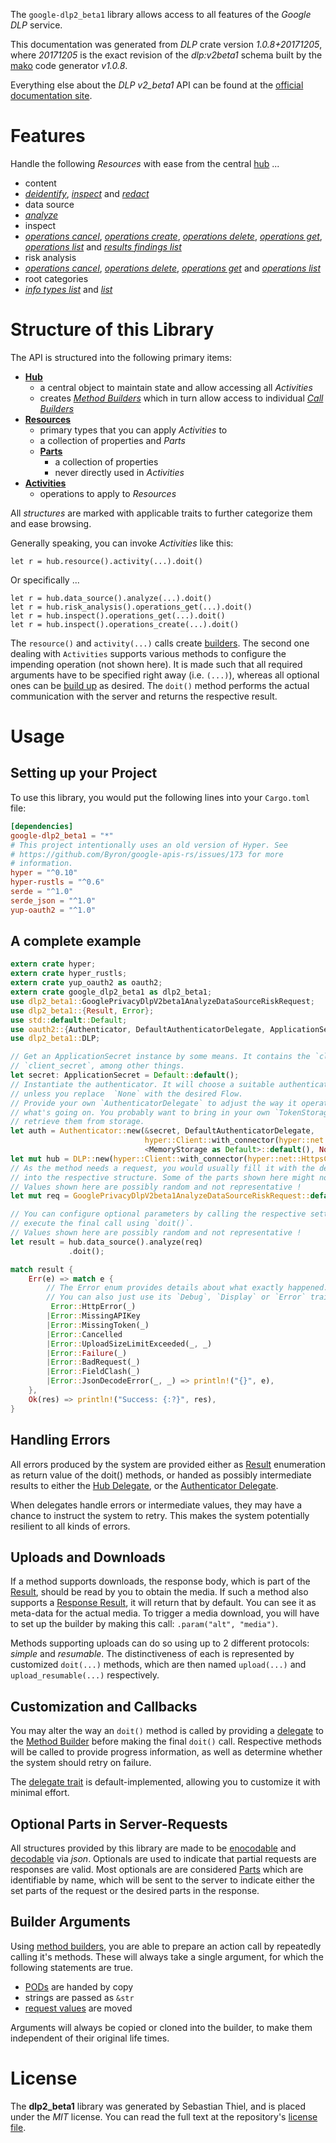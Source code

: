 <!---
DO NOT EDIT !
This file was generated automatically from 'src/mako/api/README.md.mako'
DO NOT EDIT !
-->
The `google-dlp2_beta1` library allows access to all features of the *Google DLP* service.

This documentation was generated from *DLP* crate version *1.0.8+20171205*, where *20171205* is the exact revision of the *dlp:v2beta1* schema built by the [mako](http://www.makotemplates.org/) code generator *v1.0.8*.

Everything else about the *DLP* *v2_beta1* API can be found at the
[official documentation site](https://cloud.google.com/dlp/docs/).
# Features

Handle the following *Resources* with ease from the central [hub](https://docs.rs/google-dlp2_beta1/1.0.8+20171205/google_dlp2_beta1/struct.DLP.html) ... 

* content
 * [*deidentify*](https://docs.rs/google-dlp2_beta1/1.0.8+20171205/google_dlp2_beta1/struct.ContentDeidentifyCall.html), [*inspect*](https://docs.rs/google-dlp2_beta1/1.0.8+20171205/google_dlp2_beta1/struct.ContentInspectCall.html) and [*redact*](https://docs.rs/google-dlp2_beta1/1.0.8+20171205/google_dlp2_beta1/struct.ContentRedactCall.html)
* data source
 * [*analyze*](https://docs.rs/google-dlp2_beta1/1.0.8+20171205/google_dlp2_beta1/struct.DataSourceAnalyzeCall.html)
* inspect
 * [*operations cancel*](https://docs.rs/google-dlp2_beta1/1.0.8+20171205/google_dlp2_beta1/struct.InspectOperationCancelCall.html), [*operations create*](https://docs.rs/google-dlp2_beta1/1.0.8+20171205/google_dlp2_beta1/struct.InspectOperationCreateCall.html), [*operations delete*](https://docs.rs/google-dlp2_beta1/1.0.8+20171205/google_dlp2_beta1/struct.InspectOperationDeleteCall.html), [*operations get*](https://docs.rs/google-dlp2_beta1/1.0.8+20171205/google_dlp2_beta1/struct.InspectOperationGetCall.html), [*operations list*](https://docs.rs/google-dlp2_beta1/1.0.8+20171205/google_dlp2_beta1/struct.InspectOperationListCall.html) and [*results findings list*](https://docs.rs/google-dlp2_beta1/1.0.8+20171205/google_dlp2_beta1/struct.InspectResultFindingListCall.html)
* risk analysis
 * [*operations cancel*](https://docs.rs/google-dlp2_beta1/1.0.8+20171205/google_dlp2_beta1/struct.RiskAnalysiOperationCancelCall.html), [*operations delete*](https://docs.rs/google-dlp2_beta1/1.0.8+20171205/google_dlp2_beta1/struct.RiskAnalysiOperationDeleteCall.html), [*operations get*](https://docs.rs/google-dlp2_beta1/1.0.8+20171205/google_dlp2_beta1/struct.RiskAnalysiOperationGetCall.html) and [*operations list*](https://docs.rs/google-dlp2_beta1/1.0.8+20171205/google_dlp2_beta1/struct.RiskAnalysiOperationListCall.html)
* root categories
 * [*info types list*](https://docs.rs/google-dlp2_beta1/1.0.8+20171205/google_dlp2_beta1/struct.RootCategoryInfoTypeListCall.html) and [*list*](https://docs.rs/google-dlp2_beta1/1.0.8+20171205/google_dlp2_beta1/struct.RootCategoryListCall.html)




# Structure of this Library

The API is structured into the following primary items:

* **[Hub](https://docs.rs/google-dlp2_beta1/1.0.8+20171205/google_dlp2_beta1/struct.DLP.html)**
    * a central object to maintain state and allow accessing all *Activities*
    * creates [*Method Builders*](https://docs.rs/google-dlp2_beta1/1.0.8+20171205/google_dlp2_beta1/trait.MethodsBuilder.html) which in turn
      allow access to individual [*Call Builders*](https://docs.rs/google-dlp2_beta1/1.0.8+20171205/google_dlp2_beta1/trait.CallBuilder.html)
* **[Resources](https://docs.rs/google-dlp2_beta1/1.0.8+20171205/google_dlp2_beta1/trait.Resource.html)**
    * primary types that you can apply *Activities* to
    * a collection of properties and *Parts*
    * **[Parts](https://docs.rs/google-dlp2_beta1/1.0.8+20171205/google_dlp2_beta1/trait.Part.html)**
        * a collection of properties
        * never directly used in *Activities*
* **[Activities](https://docs.rs/google-dlp2_beta1/1.0.8+20171205/google_dlp2_beta1/trait.CallBuilder.html)**
    * operations to apply to *Resources*

All *structures* are marked with applicable traits to further categorize them and ease browsing.

Generally speaking, you can invoke *Activities* like this:

```Rust,ignore
let r = hub.resource().activity(...).doit()
```

Or specifically ...

```ignore
let r = hub.data_source().analyze(...).doit()
let r = hub.risk_analysis().operations_get(...).doit()
let r = hub.inspect().operations_get(...).doit()
let r = hub.inspect().operations_create(...).doit()
```

The `resource()` and `activity(...)` calls create [builders][builder-pattern]. The second one dealing with `Activities` 
supports various methods to configure the impending operation (not shown here). It is made such that all required arguments have to be 
specified right away (i.e. `(...)`), whereas all optional ones can be [build up][builder-pattern] as desired.
The `doit()` method performs the actual communication with the server and returns the respective result.

# Usage

## Setting up your Project

To use this library, you would put the following lines into your `Cargo.toml` file:

```toml
[dependencies]
google-dlp2_beta1 = "*"
# This project intentionally uses an old version of Hyper. See
# https://github.com/Byron/google-apis-rs/issues/173 for more
# information.
hyper = "^0.10"
hyper-rustls = "^0.6"
serde = "^1.0"
serde_json = "^1.0"
yup-oauth2 = "^1.0"
```

## A complete example

```Rust
extern crate hyper;
extern crate hyper_rustls;
extern crate yup_oauth2 as oauth2;
extern crate google_dlp2_beta1 as dlp2_beta1;
use dlp2_beta1::GooglePrivacyDlpV2beta1AnalyzeDataSourceRiskRequest;
use dlp2_beta1::{Result, Error};
use std::default::Default;
use oauth2::{Authenticator, DefaultAuthenticatorDelegate, ApplicationSecret, MemoryStorage};
use dlp2_beta1::DLP;

// Get an ApplicationSecret instance by some means. It contains the `client_id` and 
// `client_secret`, among other things.
let secret: ApplicationSecret = Default::default();
// Instantiate the authenticator. It will choose a suitable authentication flow for you, 
// unless you replace  `None` with the desired Flow.
// Provide your own `AuthenticatorDelegate` to adjust the way it operates and get feedback about 
// what's going on. You probably want to bring in your own `TokenStorage` to persist tokens and
// retrieve them from storage.
let auth = Authenticator::new(&secret, DefaultAuthenticatorDelegate,
                              hyper::Client::with_connector(hyper::net::HttpsConnector::new(hyper_rustls::TlsClient::new())),
                              <MemoryStorage as Default>::default(), None);
let mut hub = DLP::new(hyper::Client::with_connector(hyper::net::HttpsConnector::new(hyper_rustls::TlsClient::new())), auth);
// As the method needs a request, you would usually fill it with the desired information
// into the respective structure. Some of the parts shown here might not be applicable !
// Values shown here are possibly random and not representative !
let mut req = GooglePrivacyDlpV2beta1AnalyzeDataSourceRiskRequest::default();

// You can configure optional parameters by calling the respective setters at will, and
// execute the final call using `doit()`.
// Values shown here are possibly random and not representative !
let result = hub.data_source().analyze(req)
             .doit();

match result {
    Err(e) => match e {
        // The Error enum provides details about what exactly happened.
        // You can also just use its `Debug`, `Display` or `Error` traits
         Error::HttpError(_)
        |Error::MissingAPIKey
        |Error::MissingToken(_)
        |Error::Cancelled
        |Error::UploadSizeLimitExceeded(_, _)
        |Error::Failure(_)
        |Error::BadRequest(_)
        |Error::FieldClash(_)
        |Error::JsonDecodeError(_, _) => println!("{}", e),
    },
    Ok(res) => println!("Success: {:?}", res),
}

```
## Handling Errors

All errors produced by the system are provided either as [Result](https://docs.rs/google-dlp2_beta1/1.0.8+20171205/google_dlp2_beta1/enum.Result.html) enumeration as return value of 
the doit() methods, or handed as possibly intermediate results to either the 
[Hub Delegate](https://docs.rs/google-dlp2_beta1/1.0.8+20171205/google_dlp2_beta1/trait.Delegate.html), or the [Authenticator Delegate](https://docs.rs/yup-oauth2/*/yup_oauth2/trait.AuthenticatorDelegate.html).

When delegates handle errors or intermediate values, they may have a chance to instruct the system to retry. This 
makes the system potentially resilient to all kinds of errors.

## Uploads and Downloads
If a method supports downloads, the response body, which is part of the [Result](https://docs.rs/google-dlp2_beta1/1.0.8+20171205/google_dlp2_beta1/enum.Result.html), should be
read by you to obtain the media.
If such a method also supports a [Response Result](https://docs.rs/google-dlp2_beta1/1.0.8+20171205/google_dlp2_beta1/trait.ResponseResult.html), it will return that by default.
You can see it as meta-data for the actual media. To trigger a media download, you will have to set up the builder by making
this call: `.param("alt", "media")`.

Methods supporting uploads can do so using up to 2 different protocols: 
*simple* and *resumable*. The distinctiveness of each is represented by customized 
`doit(...)` methods, which are then named `upload(...)` and `upload_resumable(...)` respectively.

## Customization and Callbacks

You may alter the way an `doit()` method is called by providing a [delegate](https://docs.rs/google-dlp2_beta1/1.0.8+20171205/google_dlp2_beta1/trait.Delegate.html) to the 
[Method Builder](https://docs.rs/google-dlp2_beta1/1.0.8+20171205/google_dlp2_beta1/trait.CallBuilder.html) before making the final `doit()` call. 
Respective methods will be called to provide progress information, as well as determine whether the system should 
retry on failure.

The [delegate trait](https://docs.rs/google-dlp2_beta1/1.0.8+20171205/google_dlp2_beta1/trait.Delegate.html) is default-implemented, allowing you to customize it with minimal effort.

## Optional Parts in Server-Requests

All structures provided by this library are made to be [enocodable](https://docs.rs/google-dlp2_beta1/1.0.8+20171205/google_dlp2_beta1/trait.RequestValue.html) and 
[decodable](https://docs.rs/google-dlp2_beta1/1.0.8+20171205/google_dlp2_beta1/trait.ResponseResult.html) via *json*. Optionals are used to indicate that partial requests are responses 
are valid.
Most optionals are are considered [Parts](https://docs.rs/google-dlp2_beta1/1.0.8+20171205/google_dlp2_beta1/trait.Part.html) which are identifiable by name, which will be sent to 
the server to indicate either the set parts of the request or the desired parts in the response.

## Builder Arguments

Using [method builders](https://docs.rs/google-dlp2_beta1/1.0.8+20171205/google_dlp2_beta1/trait.CallBuilder.html), you are able to prepare an action call by repeatedly calling it's methods.
These will always take a single argument, for which the following statements are true.

* [PODs][wiki-pod] are handed by copy
* strings are passed as `&str`
* [request values](https://docs.rs/google-dlp2_beta1/1.0.8+20171205/google_dlp2_beta1/trait.RequestValue.html) are moved

Arguments will always be copied or cloned into the builder, to make them independent of their original life times.

[wiki-pod]: http://en.wikipedia.org/wiki/Plain_old_data_structure
[builder-pattern]: http://en.wikipedia.org/wiki/Builder_pattern
[google-go-api]: https://github.com/google/google-api-go-client

# License
The **dlp2_beta1** library was generated by Sebastian Thiel, and is placed 
under the *MIT* license.
You can read the full text at the repository's [license file][repo-license].

[repo-license]: https://github.com/Byron/google-apis-rsblob/master/LICENSE.md

